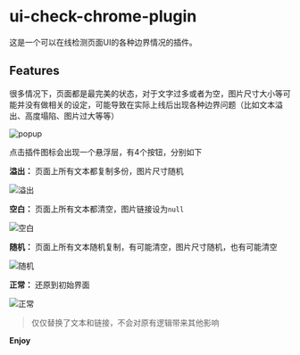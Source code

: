 # ui-check-chrome-plugin

这是一个可以在线检测页面UI的各种边界情况的插件。

## Features

很多情况下，页面都是最完美的状态，对于文字过多或者为空，图片尺寸大小等可能并没有做相关的设定，可能导致在实际上线后出现各种边界问题（比如文本溢出、高度塌陷、图片过大等等）

![popup](https://imgservices-1252317822.image.myqcloud.com/image/20200702/cyv39wccqo.jpg)

点击插件图标会出现一个悬浮层，有4个按钮，分别如下

**溢出：** 页面上所有文本都复制多份，图片尺寸随机

![溢出](https://imgservices-1252317822.image.myqcloud.com/image/20200702/m2gfhag1po.jpg)

**空白：** 页面上所有文本都清空，图片链接设为`null`

![空白](https://imgservices-1252317822.image.myqcloud.com/image/20200702/0rc7tiehyh.jpg)

**随机：** 页面上所有文本随机复制，有可能清空，图片尺寸随机，也有可能清空

![随机](https://imgservices-1252317822.image.myqcloud.com/image/20200702/v2ho8ftkrb.jpg)

**正常：** 还原到初始界面

![正常](https://imgservices-1252317822.image.myqcloud.com/image/20200702/8zft1wwkae.jpg)

> 仅仅替换了文本和链接，不会对原有逻辑带来其他影响

**Enjoy**
